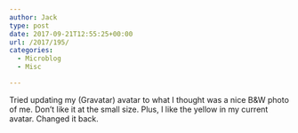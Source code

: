 ```yaml
---
author: Jack
type: post
date: 2017-09-21T12:55:25+00:00
url: /2017/195/
categories:
  - Microblog
  - Misc

---
```

Tried updating my (Gravatar) avatar to what I thought was a nice B&W photo of me. Don&#8217;t like it at the small size. Plus, I like the yellow in my current avatar. Changed it back.